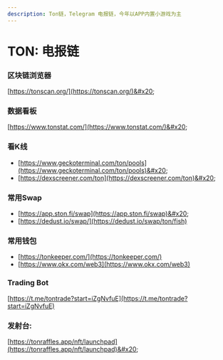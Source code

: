 ```yaml
---
description: Ton链，Telegram 电报链，今年以APP内置小游戏为主
---
```


# TON: 电报链

### 区块链浏览器

[https://tonscan.org/](https://tonscan.org/)&#x20;

### 数据看板&#x20;

[https://www.tonstat.com/](https://www.tonstat.com/)&#x20;

### 看K线

* [https://www.geckoterminal.com/ton/pools](https://www.geckoterminal.com/ton/pools)&#x20;
* [https://dexscreener.com/ton](https://dexscreener.com/ton)&#x20;

### 常用Swap

* [https://app.ston.fi/swap](https://app.ston.fi/swap)&#x20;
* [https://dedust.io/swap/](https://dedust.io/swap/ton/fish)

### 常用钱包

* [https://tonkeeper.com/](https://tonkeeper.com/)
* [https://www.okx.com/web3](https://www.okx.com/web3)

### Trading Bot

[https://t.me/tontrade?start=iZgNvfuE](https://t.me/tontrade?start=iZgNvfuE)

### 发射台:

[https://tonraffles.app/nft/launchpad](https://tonraffles.app/nft/launchpad)&#x20;



